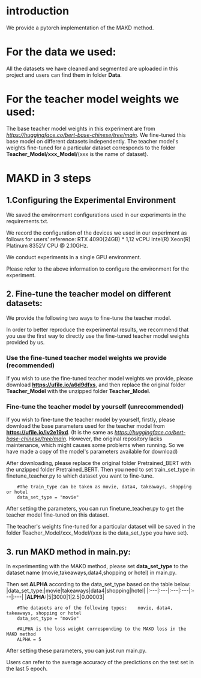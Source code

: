 # introduction
We provide a pytorch implementation of the MAKD method.

# For the data we used:
All the datasets we have cleaned and segmented are uploaded in this project and users can find them in folder **Data**.
# For the teacher model weights we used:
The base teacher model weights in this experiment are from *https://huggingface.co/bert-base-chinese/tree/main*. We fine-tuned this base model on different datasets independently.
The teacher model's weights fine-tuned for a particular dataset corresponds to the folder **Teacher_Model/xxx_Model/**(xxx is the name of dataset).


# MAKD in 3 steps
## 1.Configuring the Experimental Environment
We saved the environment configurations used in our experiments in the requirements.txt.

We record the configuration of the devices we used in our experiment as follows for users' reference: RTX 4090(24GB) * 1,12 vCPU Intel(R) Xeon(R) Platinum 8352V CPU @ 2.10GHz.

We conduct experiments in a single GPU environment.

Please refer to the above information to configure the environment for the experiment.

## 2. Fine-tune the teacher model on different datasets:
We provide the following two ways to fine-tune the teacher model.

In order to better reproduce the experimental results, we recommend that you use the first way to directly use the fine-tuned teacher model weights provided by us.

### Use the fine-tuned teacher model weights we provide (recommended)
If you wish to use the fine-tuned teacher model weights we provide, please download **https://ufile.io/a6d9dfxs**, and then replace the original folder **Teacher_Model**  with the unzipped folder **Teacher_Model**. 


### Fine-tune the teacher model by yourself (unrecommended)
If you wish to fine-tune the teacher model by yourself, firstly, please download the base parameters used for the teacher model from **https://ufile.io/iv2e19xd**. (It is the same as *https://huggingface.co/bert-base-chinese/tree/main*. However, the original repository lacks maintenance, which might causes some problems when running. So we have made a copy of the model's parameters available for download) 

After downloading, please replace the original folder Pretrained_BERT with the unzipped folder Pretrained_BERT. Then you need to set train_set_type in finetune_teacher.py to which dataset you want to fine-tune. 
```
    #The train_type can be taken as movie, data4, takeaways, shopping or hotel
    data_set_type = "movie"
```

After setting the parameters, you can run finetune_teacher.py to get the teacher model fine-tuned on this dataset. 

The teacher's weights fine-tuned for a particular dataset will be saved in the folder Teacher_Model/xxx_Model/(xxx is the data_set_type you have set).


## 3. run MAKD method in main.py:
In experimenting with the MAKD method, please set **data_set_type** to the dataset name (movie,takeaways,data4,shopping or hotel) in main.py. 

Then set **ALPHA** according to the data_set_type based on the table below: 
|data_set_type:|movie|takeaways|data4|shopping|hotel|
|:---|:---|:---|:---|:---|:---|
|**ALPHA:**|5|3000|1|2.5|0.00003|
```
    #The datasets are of the following types:    movie, data4, takeaways, shopping or hotel
    data_set_type = "movie"
    
    #ALPHA is the loss weight corresponding to the MAKD loss in the MAKD method
    ALPHA = 5

```
After setting these parameters, you can just run main.py. 

Users can refer to the average accuracy of the predictions on the test set in the last 5 epoch. 

